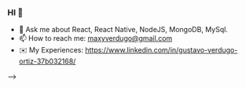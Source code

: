 ### HI 👋

<!--
**GustavoVerdugo/gustavoverdugo** is a ✨ _special_ ✨ repository because its `README.md` (this file) appears on your GitHub profile.

- 🔭 I’m currently working on
- 🌱 I’m currently learning NestJS and Python
<!--👯 I’m looking to collaborate on ...
- 🤔 I’m looking for help with ...-->
- 💬 Ask me about React, React Native, NodeJS, MongoDB, MySql.
- 📫 How to reach me: maxyverdugo@gmail.com
- ✉️ My Experiences: https://www.linkedin.com/in/gustavo-verdugo-ortiz-37b032168/
<!--- 😄 Pronouns: ...
- ⚡ Fun fact: ...-->
-->

